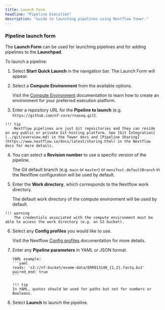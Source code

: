 ```yaml
---
title: Launch Form
headline: "Pipeline Execution"
description: "Guide to launching pipelines using Nextflow Tower."
---
```


### Pipeline launch form

The **Launch Form** can be used for launching pipelines and for adding pipelines to the **Launchpad**.

To launch a pipeline:

1. Select **Start Quick Launch** in the navigation bar. The Launch Form will appear.

2. Select a **Compute Environment** from the available options.

   Visit the [Compute Environment](../compute-envs/overview.md) documentation to learn how to create an environment for your preferred execution platform.

3. Enter a repository URL for the **Pipeline to launch** (e.g. `https://github.com/nf-core/rnaseq.git`).

<!-- prettier-ignore -->
    !!! tip 
        Nextflow pipelines are just Git repositories and they can reside on any public or private Git-hosting platform. See [Git Integration](../git/overview.md) in the Tower docs and [Pipeline Sharing](https://www.nextflow.io/docs/latest/sharing.html) in the Nextflow docs for more details.

4. You can select a **Revision number** to use a specific version of the pipeline.

   The Git default branch (e.g. `main` or `master`) or `manifest.defaultBranch` in the Nextflow configuration will be used by default.

5. Enter the **Work directory**, which corresponds to the Nextflow work directory.

   The default work directory of the compute environment will be used by default.

<!-- prettier-ignore -->
    !!! warning 
        The credentials associated with the compute environment must be able to access the work directory (e.g. an S3 bucket).

6.  Select any **Config profiles** you would like to use.

    Visit the Nextflow [Config profiles](https://www.nextflow.io/docs/latest/config.html#config-profiles) documentation for more details.

7.  Enter any **Pipeline parameters** in YAML or JSON format.

        YAML example:
        ```yaml
        reads: 's3://nf-bucket/exome-data/ERR013140_{1,2}.fastq.bz2'
        paired_end: true
        ```

    <!-- prettier-ignore -->
        !!! tip 
        In YAML, quotes should be used for paths but not for numbers or Booleans.

8.  Select **Launch** to launch the pipeline.

